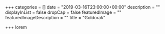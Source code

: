 +++
categories = []
date = "2019-03-16T23:00:00+00:00"
description = ""
displayInList = false
dropCap = false
featuredImage = ""
featuredImageDescription = ""
title = "Goldorak"

+++
lorem